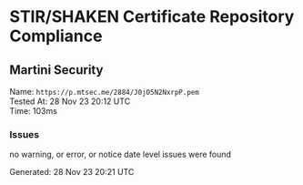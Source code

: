 # STIR/SHAKEN Certificate Repository Compliance

## Martini Security

Name: `https://p.mtsec.me/2884/J0jO5N2NxrpP.pem`\
Tested At: 28 Nov 23 20:12 UTC\
Time: 103ms

### Issues

no warning, or error, or notice date level issues were found

Generated: 28 Nov 23 20:21 UTC